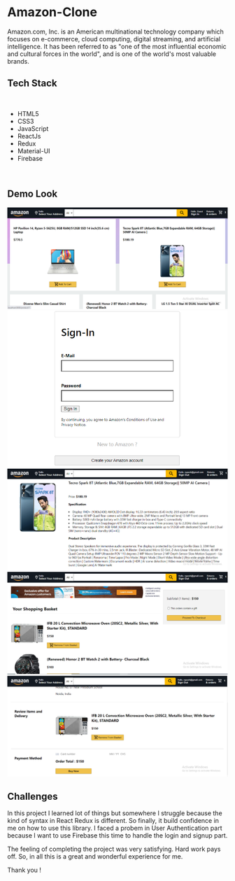# Amazon-Clone
<p>
Amazon.com, Inc. is an American multinational technology company which focuses on e-commerce, cloud computing, digital streaming, and artificial intelligence. It has been referred to as "one of the most influential economic and cultural forces in the world", and is one of the world's most valuable brands.

</p>

## Tech Stack

<br>
<ul>
<li>HTML5</li>
<li>CSS3</li>
<li>JavaScript</li>
<li>ReactJs</li>
<li>Redux</li>
<li>Material-UI</li>
<li>Firebase</li>
</ul>

<br>

## Demo Look
<img src="./amazon-app/src/HomePage.PNG"/>

<br>

<img src="./amazon-app/src/Authentication.png"/>

<br>

<img src="./amazon-app/src/descp.png"/>

<br>

<img src="./amazon-app/src/Checkout.png"/>

<br>

<img src="./amazon-app/src/Payment.png"/>


## Challenges
<p>
In this project I learned lot of things but somewhere I struggle because the kind of syntax in React Redux is 
different. So finally, it build confidence in me on how to use this library. I faced a probem in User Authentication part because I want to use Firebase this time to handle the login and signup part.

The feeling of completing the project was very satisfying. Hard work pays off. So, in all this is a great and wonderful experience for me.

Thank you !</p>